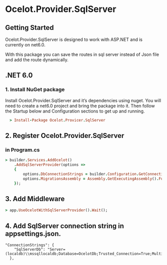 # Ocelot.Provider.SqlServer

## Getting Started
Ocelot.Provider.SqlServer is designed to work with ASP.NET and is currently on net6.0.

With this package you can save the routes in sql server instead of Json file and add the route dynamically.

## .NET 6.0

### 1. Install NuGet package
Install Ocelot.Provider.SqlServer and it’s dependencies using nuget. You will need to create a net6.0 project and bring the package into it. Then follow the Startup below and Configuration sections to get up and running.

```ruby
  > Install-Package Ocelot.Provicer.SqlServer
  ```
  
## 2. Register Ocelot.Provider.SqlServer
### in Program.cs

```ruby
> builder.Services.AddOcelot()
    .AddSqlServerProvider(options =>
    {
        options.DbConnectionStrings = builder.Configuration.GetConnectionString("SqlServerDb");
        options.MigrationsAssembly = Assembly.GetExecutingAssembly().FullName;
    });
```

## 3. Add Middleware

```ruby
> app.UseOcelotWithSqlServerProvider().Wait();
```

## 4. Add SqlServer connection string in appsettings.json.
```
"ConnectionStrings": {
    "SqlServerDb": "Server=(localdb)\\mssqllocaldb;Database=OcelotDb;Trusted_Connection=True;MultipleActiveResultSets=true"
  },
 ```
